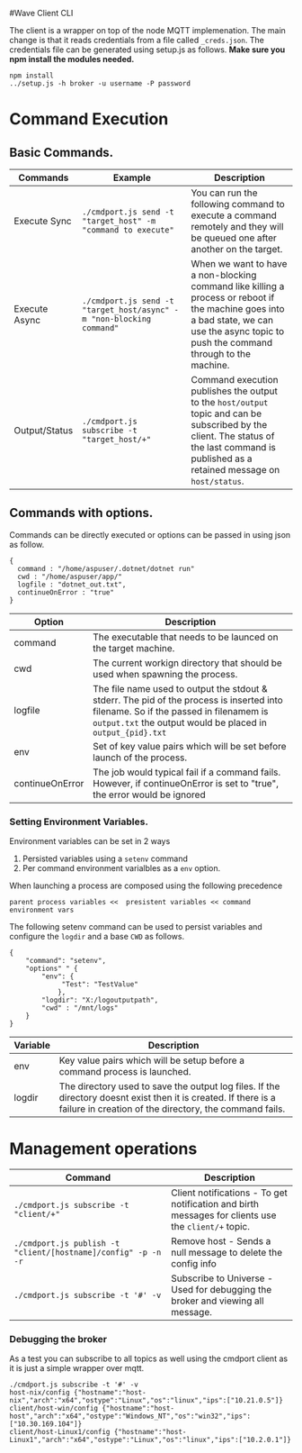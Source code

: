 #Wave Client CLI

The client is a wrapper on top of the node MQTT implemenation. The main change is that it reads credentials from a file called `_creds.json`. 
The credentials file can be generated using setup.js as follows. **Make sure you npm install the modules needed.**

```
npm install
../setup.js -h broker -u username -P password
```

# Command Execution

## Basic Commands. 

|Commands    | Example | Description |
|------------|---------|-------------|
|Execute Sync|`./cmdport.js send -t "target_host" -m "command to execute"` | You can run the following command to execute a command remotely and they will be queued one after another on the target.|
|Execute Async|`./cmdport.js send -t "target_host/async" -m "non-blocking command"` |When we want to have a non-blocking command like killing a process or reboot if the machine goes into a bad state, we can use the async topic to push the command through to the machine. |
|Output/Status|`./cmdport.js subscribe -t "target_host/+"`| Command execution publishes the output to the `host/output` topic and can be subscribed by the client. The status of the last command is published as a retained message on `host/status`. |


## Commands with options. 

Commands can be directly executed or options can be passed in using json as follow. 

```
{
  command : "/home/aspuser/.dotnet/dotnet run"  
  cwd : "/home/aspuser/app/"
  logfile : "dotnet_out.txt",
  continueOnError : "true"
}
```
|Option| Description |
|------|-------------|
| command | The executable that needs to be launced on the target machine. |
| cwd | The current workign directory that should be used when spawning the process.|
| logfile | The file name used to output the stdout & stderr. The pid of the process is inserted into filename. So if the passed in filenamem is `output.txt` the output would be placed in `output_{pid}.txt` |  
| env | Set of key value pairs which will be set before launch of the process. |
| continueOnError | The job would typical fail if a command fails. However, if continueOnError is set to "true", the error would be ignored |

### Setting Environment Variables. 

Environment variables can be set in 2 ways 
1. Persisted variables using a `setenv` command 
2. Per command environment varialbles as a `env` option. 

When launching a process are composed using the following precedence 

```
parent process variables <<  presistent variables << command environment vars
```

The following setenv command can be used to persist variables and configure the `logdir` and a base `CWD` as follows. 

```
{
	"command": "setenv",
	"options" " {
		"env": {
			 "Test": "TestValue"
			},	 
		"logdir": "X:/logoutputpath",
		"cwd" : "/mnt/logs"
	} 
}
```

|Variable|Description|
|--------|-----------|
|env| Key value pairs which will be setup before a command process is launched.|
|logdir | The directory used to save the output log files. If the directory doesnt exist then it is created. If there is a failure in creation of the directory, the command fails. | 

# Management operations 

| Command | Description | 
|---------|-------------|
| `./cmdport.js subscribe -t "client/+"` |  Client notifications -  To get notification and birth messages for clients use the `client/+` topic. |
| `./cmdport.js publish -t "client/[hostname]/config" -p -n -r` | Remove host - Sends a null message to delete the config info | 
| `./cmdport.js subscribe -t '#' -v` | Subscribe to Universe - Used for debugging the broker and viewing all message. |


### Debugging the broker 

As a test you can subscribe to all topics as well using the cmdport client as it is just a simple wrapper over mqtt. 

```
./cmdport.js subscribe -t '#' -v
host-nix/config {"hostname":"host-nix","arch":"x64","ostype":"Linux","os":"linux","ips":["10.21.0.5"]}
client/host-win/config {"hostname":"host-host","arch":"x64","ostype":"Windows_NT","os":"win32","ips":["10.30.169.104"]}
client/host-Linux1/config {"hostname":"host-Linux1","arch":"x64","ostype":"Linux","os":"linux","ips":["10.2.0.1"]}
```
